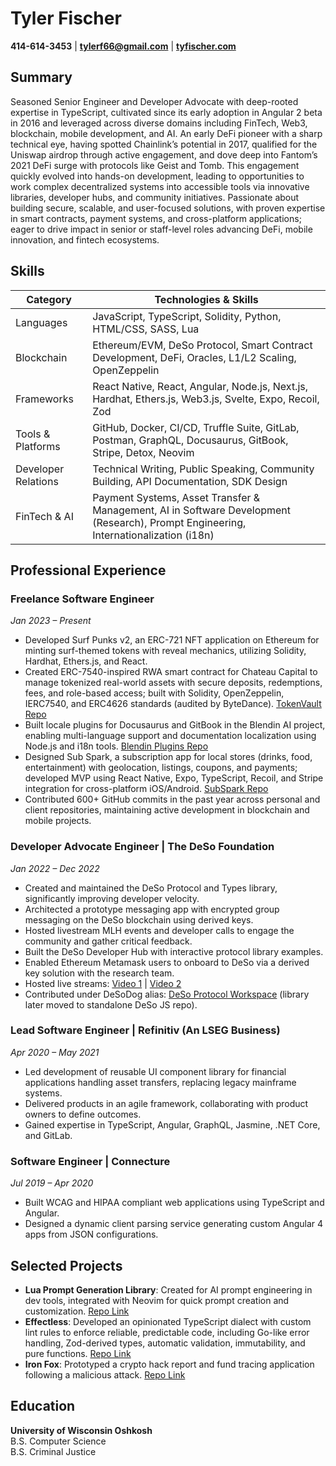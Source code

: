 # Tyler Fischer  
**414-614-3453** | **[tylerf66@gmail.com](mailto:tylerf66@gmail.com)** | **[tyfischer.com](https://tyfischer.com)**  

## Summary  
Seasoned Senior Engineer and Developer Advocate with deep-rooted expertise in TypeScript, cultivated since its early adoption in Angular 2 beta in 2016 and leveraged across diverse domains including FinTech, Web3, blockchain, mobile development, and AI. An early DeFi pioneer with a sharp technical eye, having spotted Chainlink’s potential in 2017, qualified for the Uniswap airdrop through active engagement, and dove deep into Fantom’s 2021 DeFi surge with protocols like Geist and Tomb. This engagement quickly evolved into hands-on development, leading to opportunities to work complex decentralized systems into accessible tools via innovative libraries, developer hubs, and community initiatives. Passionate about building secure, scalable, and user-focused solutions, with proven expertise in smart contracts, payment systems, and cross-platform applications; eager to drive impact in senior or staff-level roles advancing DeFi, mobile innovation, and fintech ecosystems.

## Skills  
| Category | Technologies & Skills |  
|-------------------|-----------------------|  
| Languages | JavaScript, TypeScript, Solidity, Python, HTML/CSS, SASS, Lua |  
| Blockchain | Ethereum/EVM, DeSo Protocol, Smart Contract Development, DeFi, Oracles, L1/L2 Scaling, OpenZeppelin |  
| Frameworks | React Native, React, Angular, Node.js, Next.js, Hardhat, Ethers.js, Web3.js, Svelte, Expo, Recoil, Zod |  
| Tools & Platforms | GitHub, Docker, CI/CD, Truffle Suite, GitLab, Postman, GraphQL, Docusaurus, GitBook, Stripe, Detox, Neovim |  
| Developer Relations | Technical Writing, Public Speaking, Community Building, API Documentation, SDK Design |  
| FinTech & AI | Payment Systems, Asset Transfer & Management, AI in Software Development (Research), Prompt Engineering, Internationalization (i18n) |  

## Professional Experience  
### Freelance Software Engineer  
*Jan 2023 – Present*  
- Developed Surf Punks v2, an ERC-721 NFT application on Ethereum for minting surf-themed tokens with reveal mechanics, utilizing Solidity, Hardhat, Ethers.js, and React.  
- Created ERC-7540-inspired RWA smart contract for Chateau Capital to manage tokenized real-world assets with secure deposits, redemptions, fees, and role-based access; built with Solidity, OpenZeppelin, IERC7540, and ERC4626 standards (audited by ByteDance). [TokenVault Repo](https://github.com/Code-Milker/tokenvault)  
- Built locale plugins for Docusaurus and GitBook in the Blendin AI project, enabling multi-language support and documentation localization using Node.js and i18n tools. [Blendin Plugins Repo](https://github.com/Code-Milker/blendin-plugins)  
- Designed Sub Spark, a subscription app for local stores (drinks, food, entertainment) with geolocation, listings, coupons, and payments; developed MVP using React Native, Expo, TypeScript, Recoil, and Stripe integration for cross-platform iOS/Android. [SubSpark Repo](https://github.com/Code-Milker/SubSparkMobile)  
- Contributed 600+ GitHub commits in the past year across personal and client repositories, maintaining active development in blockchain and mobile projects.  

### Developer Advocate Engineer | The DeSo Foundation  
*Jan 2022 – Dec 2022*  
- Created and maintained the DeSo Protocol and Types library, significantly improving developer velocity.  
- Architected a prototype messaging app with encrypted group messaging on the DeSo blockchain using derived keys.  
- Hosted livestream MLH events and developer calls to engage the community and gather critical feedback.  
- Built the DeSo Developer Hub with interactive protocol library examples.  
- Enabled Ethereum Metamask users to onboard to DeSo via a derived key solution with the research team.  
- Hosted live streams: [Video 1](https://www.youtube.com/watch?v=CU3cWfuBRVs) | [Video 2](https://www.youtube.com/watch?v=2CkyJiVE_1o&t=4890s)  
- Contributed under DeSoDog alias: [DeSo Protocol Workspace](https://github.com/deso-protocol/deso-workspace/tree/testing-not-master) (library later moved to standalone DeSo JS repo).  

### Lead Software Engineer | Refinitiv (An LSEG Business)  
*Apr 2020 – May 2021*  
- Led development of reusable UI component library for financial applications handling asset transfers, replacing legacy mainframe systems.  
- Delivered products in an agile framework, collaborating with product owners to define outcomes.  
- Gained expertise in TypeScript, Angular, GraphQL, Jasmine, .NET Core, and GitLab.  

### Software Engineer | Connecture  
*Jul 2019 – Apr 2020*  
- Built WCAG and HIPAA compliant web applications using TypeScript and Angular.  
- Designed a dynamic client parsing service generating custom Angular 4 apps from JSON configurations.  

## Selected Projects  
- **Lua Prompt Generation Library**: Created for AI prompt engineering in dev tools, integrated with Neovim for quick prompt creation and customization. [Repo Link](https://github.com/Code-Milker/dot-files/blob/main/nvim/lua/config/prompt.lua)  
- **Effectless**: Developed an opinionated TypeScript dialect with custom lint rules to enforce reliable, predictable code, including Go-like error handling, Zod-derived types, automatic validation, immutability, and pure functions. [Repo Link](https://github.com/Code-Milker/effect-less)  
- **Iron Fox**: Prototyped a crypto hack report and fund tracing application following a malicious attack. [Repo Link](https://github.com/Code-Milker/crypto-hack-report)  

## Education  
**University of Wisconsin Oshkosh**  
B.S. Computer Science  
B.S. Criminal Justice

